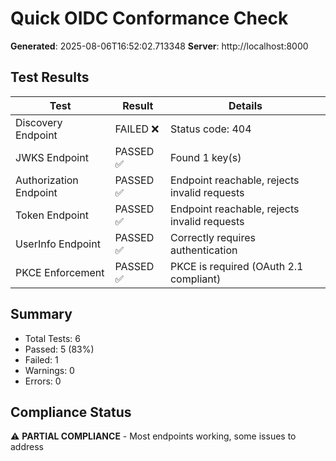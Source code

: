 # Quick OIDC Conformance Check

**Generated**: 2025-08-06T16:52:02.713348
**Server**: http://localhost:8000

## Test Results

| Test | Result | Details |
|------|--------|---------|
| Discovery Endpoint | FAILED ❌ | Status code: 404 |
| JWKS Endpoint | PASSED ✅ | Found 1 key(s) |
| Authorization Endpoint | PASSED ✅ | Endpoint reachable, rejects invalid requests |
| Token Endpoint | PASSED ✅ | Endpoint reachable, rejects invalid requests |
| UserInfo Endpoint | PASSED ✅ | Correctly requires authentication |
| PKCE Enforcement | PASSED ✅ | PKCE is required (OAuth 2.1 compliant) |


## Summary

- Total Tests: 6
- Passed: 5 (83%)
- Failed: 1
- Warnings: 0
- Errors: 0

## Compliance Status

⚠️ **PARTIAL COMPLIANCE** - Most endpoints working, some issues to address
